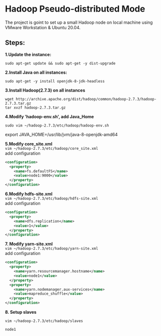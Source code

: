 # Hadoop Pseudo-distributed Mode
The project is goint to set up a small Hadoop node on local machine using VMware Workstation & Ubuntu 20.04.

## Steps:
**1.Update the instance:**
<br>
```shell
sudo apt-get update && sudo apt-get -y dist-upgrade 
```

**2.Install Java on all instances:**
<br>
```shell
sudo apt-get -y install openjdk-8-jdk-headless
```

**3.Install Hadoop(2.7.3) on all instances**
<br>
```shell
wget http://archive.apache.org/dist/hadoop/common/hadoop-2.7.3/hadoop-2.7.3.tar.gz
tar xvzf hadoop-2.7.3.tar.gz
```

**4.Modify 'hadoop-env.sh', add Java_Home**
```shell
sudo vim ~/hadoop-2.7.3/etc/hadoop/hadoop-env.sh
```
export JAVA_HOME=/usr/lib/jvm/java-8-openjdk-amd64

**5.Modify core_site.xml**
<br>```vim ~/hadoop-2.7.3/etc/hadoop/core_site.xml```
<br>add configuration
```xml
<configuration>
  <property>
    <name>fs.defaultFS</name>
    <value>node1:9000</value>
  </property>
</configuration>
  ```
**6.Modify hdfs-site.xml**
<br>```vim ~/hadoop-2.7.3/etc/hadoop/hdfs-site.xml```
<br>add configuration
```xml
<configuration>
  <property>
    <name>dfs.replication</name>
    <value>1</value>
  </property>
</configuration>
```

**7. Modify yarn-site.xml**
<br>```vim ~/hadoop-2.7.3/etc/hadoop/yarn-site.xml```
<br>add configuration
```xml
<configuration>
  <property>
    <name>yarn.resourcemanager.hostname</name>
    <value>node1</value>
  </property>
  <property>
    <name>yarn.nodemanager.aux-services</name>
    <value>mapreduce_shuffle</value>
  </property>
</configuration>
```

**8. Setup slaves**
```shell
vim ~/hadoop-2.7.3/etc/hadoop/slaves
```
```xml
node1
```




